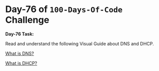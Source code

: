 # Day-76 of `100-Days-Of-Code` Challenge

**Day-76 Task:**

Read and understand the following Visual Guide about DNS and DHCP.

[What is DNS?](https://roadmap.sh/guides/dns-in-one-picture)

[What is DHCP?](https://roadmap.sh/guides/dhcp-in-one-picture)
